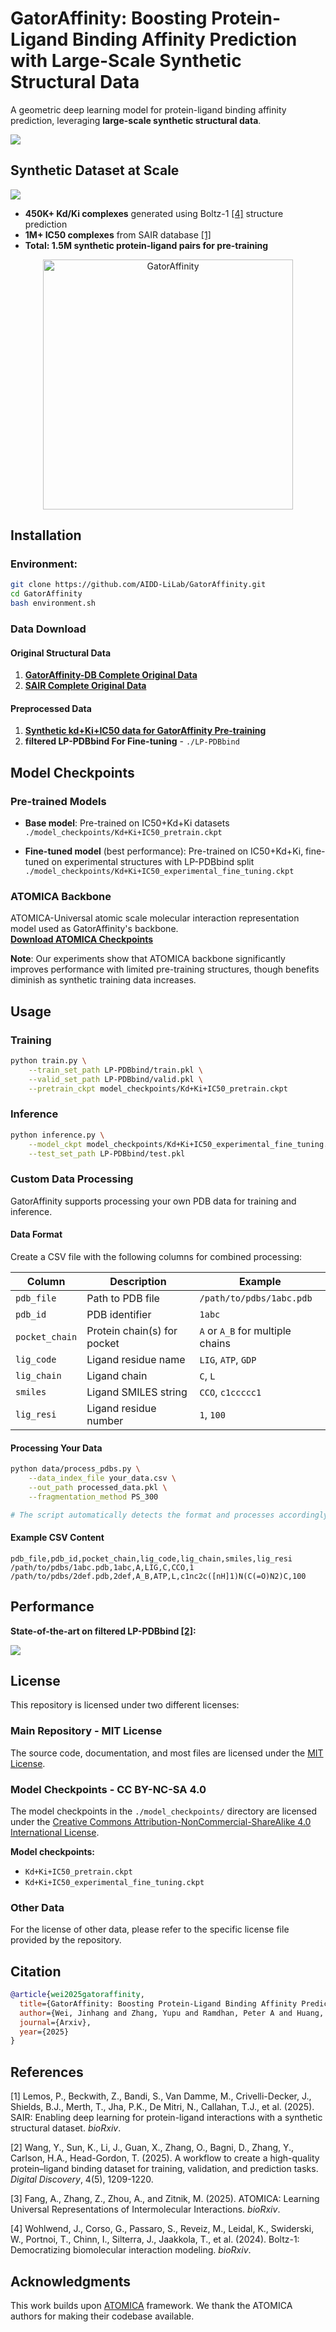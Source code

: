 # GatorAffinity: Boosting Protein-Ligand Binding Affinity Prediction with Large-Scale Synthetic Structural Data



A geometric deep learning model for protein-ligand binding affinity prediction, leveraging **large-scale synthetic structural data**.

![](./assets/flowchart.png)

## Synthetic Dataset at Scale

![](./assets/dataset.png)

- **450K+ Kd/Ki complexes** generated using Boltz-1 [[4]](#references) structure prediction 
- **1M+ IC50 complexes** from SAIR database [[1]](#references)  
- **Total: 1.5M synthetic protein-ligand pairs for pre-training**
<div style="text-align: center;">
  <img src="./assets/scale.png" alt="GatorAffinity" width="400">
</div>

## Installation

### Environment:
```bash
git clone https://github.com/AIDD-LiLab/GatorAffinity.git
cd GatorAffinity
bash environment.sh
```

### Data Download

#### Original Structural Data
1. **[GatorAffinity-DB Complete Original Data](https://huggingface.co/datasets/AIDD-LiLab/GatorAffinity-DB)**
2. **[SAIR Complete Original Data](https://www.sandboxaq.com/sair)**

#### Preprocessed Data
1. **[Synthetic kd+Ki+IC50 data for GatorAffinity Pre-training](https://huggingface.co/datasets/AIDD-LiLab/GatorAffinity-Processed-For-Pretraining)**
2. **filtered LP-PDBbind For Fine-tuning** - `./LP-PDBbind`


## Model Checkpoints

### Pre-trained Models
- **Base model**: Pre-trained on IC50+Kd+Ki datasets  
  `./model_checkpoints/Kd+Ki+IC50_pretrain.ckpt`

- **Fine-tuned model** (best performance): Pre-trained on IC50+Kd+Ki, fine-tuned on experimental structures with LP-PDBbind split  
  `./model_checkpoints/Kd+Ki+IC50_experimental_fine_tuning.ckpt`

### ATOMICA Backbone
ATOMICA-Universal atomic scale molecular interaction representation model used as GatorAffinity's backbone.  
**[Download ATOMICA Checkpoints](https://huggingface.co/ada-f/ATOMICA/tree/main/ATOMICA_checkpoints/pretrain)**

**Note**: Our experiments show that ATOMICA backbone significantly improves performance with limited pre-training structures, though benefits diminish as synthetic training data increases.


## Usage


### Training
```bash
python train.py \
    --train_set_path LP-PDBbind/train.pkl \
    --valid_set_path LP-PDBbind/valid.pkl \
    --pretrain_ckpt model_checkpoints/Kd+Ki+IC50_pretrain.ckpt
```

### Inference
```bash
python inference.py \
    --model_ckpt model_checkpoints/Kd+Ki+IC50_experimental_fine_tuning.ckpt \
    --test_set_path LP-PDBbind/test.pkl
```

### Custom Data Processing

GatorAffinity supports processing your own PDB data for training and inference.

#### Data Format

Create a CSV file with the following columns for combined processing:

| Column | Description | Example |
|--------|-------------|---------|
| `pdb_file` | Path to PDB file | `/path/to/pdbs/1abc.pdb` |
| `pdb_id` | PDB identifier | `1abc` |
| `pocket_chain` | Protein chain(s) for pocket | `A` or `A_B` for multiple chains |
| `lig_code` | Ligand residue name | `LIG`, `ATP`, `GDP` |
| `lig_chain` | Ligand chain | `C`, `L` |
| `smiles` | Ligand SMILES string | `CCO`, `c1ccccc1` |
| `lig_resi` | Ligand residue number | `1`, `100` |

#### Processing Your Data

```bash
python data/process_pdbs.py \
    --data_index_file your_data.csv \
    --out_path processed_data.pkl \
    --fragmentation_method PS_300

# The script automatically detects the format and processes accordingly
```

#### Example CSV Content

```csv
pdb_file,pdb_id,pocket_chain,lig_code,lig_chain,smiles,lig_resi
/path/to/pdbs/1abc.pdb,1abc,A,LIG,C,CCO,1
/path/to/pdbs/2def.pdb,2def,A_B,ATP,L,c1nc2c([nH]1)N(C(=O)N2)C,100
```


## Performance

**State-of-the-art on filtered LP-PDBbind [[2]](#references):**

![](./assets/lp_pdbbind.png)

## License

This repository is licensed under two different licenses:

### Main Repository - MIT License
The source code, documentation, and most files are licensed under the [MIT License](./LICENSE).

### Model Checkpoints - CC BY-NC-SA 4.0
The model checkpoints in the `./model_checkpoints/` directory are licensed under the [Creative Commons Attribution-NonCommercial-ShareAlike 4.0 International License](./model_checkpoints/LICENSE).

**Model checkpoints:**
- `Kd+Ki+IC50_pretrain.ckpt`
- `Kd+Ki+IC50_experimental_fine_tuning.ckpt`

### Other Data
For the license of other data, please refer to the specific license file provided by the repository.

## Citation

```bibtex
@article{wei2025gatoraffinity,
  title={GatorAffinity: Boosting Protein-Ligand Binding Affinity Prediction with Large-Scale Synthetic Structural Data},
  author={Wei, Jinhang and Zhang, Yupu and Ramdhan, Peter A and Huang, Zihang and Seabra, Gustavo and Jiang, Zhe and Li, Chenglong and Li, Yanjun},
  journal={Arxiv},
  year={2025}
}
```

## References

[1] Lemos, P., Beckwith, Z., Bandi, S., Van Damme, M., Crivelli-Decker, J., Shields, B.J., Merth, T., Jha, P.K., De Mitri, N., Callahan, T.J., et al. (2025). SAIR: Enabling deep learning for protein-ligand interactions with a synthetic structural dataset. *bioRxiv*.

[2] Wang, Y., Sun, K., Li, J., Guan, X., Zhang, O., Bagni, D., Zhang, Y., Carlson, H.A., Head-Gordon, T. (2025). A workflow to create a high-quality protein–ligand binding dataset for training, validation, and prediction tasks. *Digital Discovery*, 4(5), 1209-1220.

[3] Fang, A., Zhang, Z., Zhou, A., and Zitnik, M. (2025). ATOMICA: Learning Universal Representations of Intermolecular Interactions. *bioRxiv*.

[4] Wohlwend, J., Corso, G., Passaro, S., Reveiz, M., Leidal, K., Swiderski, W., Portnoi, T., Chinn, I., Silterra, J., Jaakkola, T., et al. (2024). Boltz-1: Democratizing biomolecular interaction modeling. *bioRxiv*.

## Acknowledgments

This work builds upon [ATOMICA](https://github.com/mims-harvard/ATOMICA) framework. We thank the ATOMICA authors for making their codebase available.
